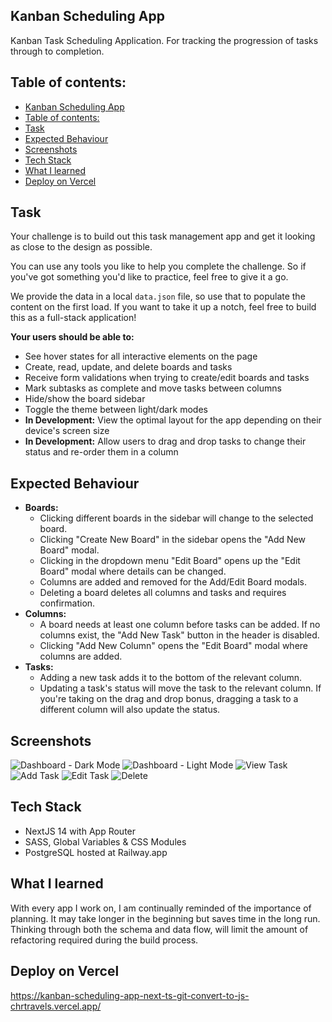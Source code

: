 ## Kanban Scheduling App

Kanban Task Scheduling Application. For tracking the progression of tasks through to completion.

## Table of contents:

- [Kanban Scheduling App](#kanban-scheduling-app)
- [Table of contents:](#table-of-contents)
- [Task](#task)
- [Expected Behaviour](#expected-behaviour)
- [Screenshots](#screenshots)
- [Tech Stack](#tech-stack)
- [What I learned](#what-i-learned)
- [Deploy on Vercel](#deploy-on-vercel)

## Task

Your challenge is to build out this task management app and get it looking as close to the design as possible.

You can use any tools you like to help you complete the challenge. So if you've got something you'd like to practice, feel free to give it a go.

We provide the data in a local `data.json` file, so use that to populate the content on the first load. If you want to take it up a notch, feel free to build this as a full-stack application!

**Your users should be able to:**

- See hover states for all interactive elements on the page
- Create, read, update, and delete boards and tasks
- Receive form validations when trying to create/edit boards and tasks
- Mark subtasks as complete and move tasks between columns
- Hide/show the board sidebar
- Toggle the theme between light/dark modes
- **In Development:** View the optimal layout for the app depending on their device's screen size
- **In Development:** Allow users to drag and drop tasks to change their status and re-order them in a column

## Expected Behaviour

- **Boards:**
  - Clicking different boards in the sidebar will change to the selected board.
  - Clicking "Create New Board" in the sidebar opens the "Add New Board" modal.
  - Clicking in the dropdown menu "Edit Board" opens up the "Edit Board" modal where details can be changed.
  - Columns are added and removed for the Add/Edit Board modals.
  - Deleting a board deletes all columns and tasks and requires confirmation.
- **Columns:**
  - A board needs at least one column before tasks can be added. If no columns exist, the "Add New Task" button in the header is disabled.
  - Clicking "Add New Column" opens the "Edit Board" modal where columns are added.
- **Tasks:**
  - Adding a new task adds it to the bottom of the relevant column.
  - Updating a task's status will move the task to the relevant column. If you're taking on the drag and drop bonus, dragging a task to a different column will also update the status.

## Screenshots

![Dashboard - Dark Mode](./public/demoImages/Kanban-Boards.png)
![Dashboard - Light Mode](./public/demoImages/Kanban-Boards-light.png)
![View Task](./public/demoImages/kanban-view-task.png)
![Add Task](./public/demoImages/kanban-add-task.png)
![Edit Task](./public/demoImages/kanban-edit.png)
![Delete](./public/demoImages/kanban-delete.png)

## Tech Stack

- NextJS 14 with App Router
- SASS, Global Variables & CSS Modules
- PostgreSQL hosted at Railway.app

## What I learned

With every app I work on, I am continually reminded of the importance of planning. It may take longer in the beginning but saves time in the long run. Thinking through both the schema and data flow, will limit the amount of refactoring required during the build process.

## Deploy on Vercel

https://kanban-scheduling-app-next-ts-git-convert-to-js-chrtravels.vercel.app/
